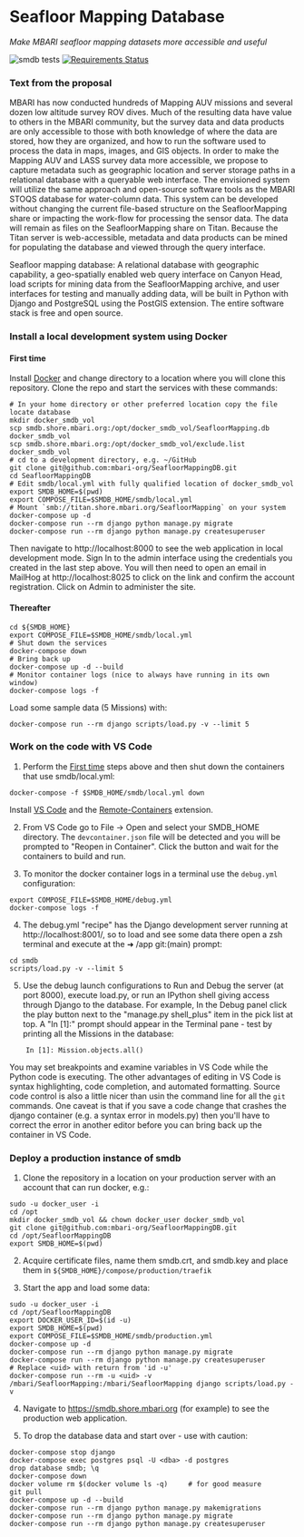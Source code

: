 # Seafloor Mapping Database

_Make MBARI seafloor mapping datasets more accessible and useful_

![smdb tests](https://github.com/mbari-org/SeafloorMappingDB/actions/workflows/ci.yml/badge.svg)
[![Requirements Status](https://requires.io/github/MBARIMike/SeafloorMappingDB/requirements.svg?branch=main)](https://requires.io/github/MBARIMike/SeafloorMappingDB/requirements/?branch=main)

### Text from the proposal

MBARI has now conducted hundreds of Mapping AUV missions and several dozen
low altitude survey ROV dives. Much of the resulting data have value to others
in the MBARI community, but the survey data and data products are only
accessible to those with both knowledge of where the data are stored, how they
are organized, and how to run the software used to process the data in maps,
images, and GIS objects. In order to make the Mapping AUV and LASS survey data
more accessible, we propose to capture metadata such as geographic location and
server storage paths in a relational database with a queryable web interface.
The envisioned system will utilize the same approach and open-source software
tools as the MBARI STOQS database for water-column data. This system can be
developed without changing the current file-based structure on the
SeafloorMapping share or impacting the work-flow for processing the sensor
data. The data will remain as files on the SeafloorMapping share on Titan.
Because the Titan server is web-accessible, metadata and data products can be
mined for populating the database and viewed through the query interface.

Seafloor mapping database: A relational database with geographic capability,
a geo-spatially enabled web query interface on Canyon Head, load scripts for
mining data from the SeafloorMapping archive, and user interfaces for testing
and manually adding data, will be built in Python with Django and PostgreSQL
using the PostGIS extension. The entire software stack is free and open source.

### Install a local development system using Docker

#### First time

Install [Docker](https://docker.io) and change directory to a location where
you will clone this repository. Clone the repo and start the services with
these commands:

```
# In your home directory or other preferred location copy the file locate database
mkdir docker_smdb_vol
scp smdb.shore.mbari.org:/opt/docker_smdb_vol/SeafloorMapping.db docker_smdb_vol
scp smdb.shore.mbari.org:/opt/docker_smdb_vol/exclude.list docker_smdb_vol
# cd to a development directory, e.g. ~/GitHub
git clone git@github.com:mbari-org/SeafloorMappingDB.git
cd SeafloorMappingDB
# Edit smdb/local.yml with fully qualified location of docker_smdb_vol
export SMDB_HOME=$(pwd)
export COMPOSE_FILE=$SMDB_HOME/smdb/local.yml
# Mount `smb://titan.shore.mbari.org/SeafloorMapping` on your system
docker-compose up -d
docker-compose run --rm django python manage.py migrate
docker-compose run --rm django python manage.py createsuperuser
```

Then navigate to http://localhost:8000 to see the web application in local
development mode. Sign In to the admin interface using the credentials you
created in the last step above. You will then need to open an email in
MailHog at http://localhost:8025 to click on the link and confirm the
account registration. Click on Admin to administer the site.

#### Thereafter

```
cd ${SMDB_HOME}
export COMPOSE_FILE=$SMDB_HOME/smdb/local.yml
# Shut down the services
docker-compose down
# Bring back up
docker-compose up -d --build
# Monitor container logs (nice to always have running in its own window)
docker-compose logs -f
```

Load some sample data (5 Missions) with:

```
docker-compose run --rm django scripts/load.py -v --limit 5
```

### Work on the code with VS Code

1. Perform the [First time](https://github.com/mbari-org/SeafloorMappingDB#first-time)
   steps above and then shut down the containers that use smdb/local.yml:

```
docker-compose -f $SMDB_HOME/smdb/local.yml down
```

Install [VS Code](https://code.visualstudio.com/download) and the
[Remote-Containers](https://marketplace.visualstudio.com/items?itemName=ms-vscode-remote.remote-containers)
extension.

2. From VS Code go to File -> Open and select your SMDB_HOME directory. The `devcontainer.json`
   file will be detected and you will be prompted to "Reopen in Container". Click the button
   and wait for the containers to build and run.

3. To monitor the docker container logs in a terminal use the `debug.yml` configuration:

```
export COMPOSE_FILE=$SMDB_HOME/debug.yml
docker-compose logs -f
```

4. The debug.yml "recipe" has the Django development server running at http://localhost:8001/,
   so to load and see some data there open a zsh terminal and execute at the ➜ /app git:(main) prompt:

```
cd smdb
scripts/load.py -v --limit 5
```

5. Use the debug launch configurations to Run and Debug the server (at port 8000),
   execute load.py, or run an IPython shell giving access through Django to the database.
   For example, In the Debug panel click the play button next to the "manage.py shell_plus"
   item in the pick list at top. A "In [1]:" prompt should appear in the Terminal pane -
   test by printing all the Missions in the database:

```
    In [1]: Mission.objects.all()
```

You may set breakpoints and examine variables in VS Code while the Python code is executing.
The other advantages of editing in VS Code is syntax highlighting, code completion,
and automated formatting. Source code control is also a little nicer than usin the
command line for all the `git` commands. One caveat is that if you save a code change
that crashes the django container (e.g. a syntax error in models.py) then you'll
have to correct the error in another editor before you can bring back up the container
in VS Code.

### Deploy a production instance of smdb

1. Clone the repository in a location on your production server with an account that can run docker, e.g.:

```
sudo -u docker_user -i
cd /opt
mkdir docker_smdb_vol && chown docker_user docker_smdb_vol
git clone git@github.com:mbari-org/SeafloorMappingDB.git
cd /opt/SeafloorMappingDB
export SMDB_HOME=$(pwd)
```

2. Acquire certificate files, name them smdb.crt, and smdb.key and place them in `${SMDB_HOME}/compose/production/traefik`

3. Start the app and load some data:

```
sudo -u docker_user -i
cd /opt/SeafloorMappingDB
export DOCKER_USER_ID=$(id -u)
export SMDB_HOME=$(pwd)
export COMPOSE_FILE=$SMDB_HOME/smdb/production.yml
docker-compose up -d
docker-compose run --rm django python manage.py migrate
docker-compose run --rm django python manage.py createsuperuser
# Replace <uid> with return from 'id -u'
docker-compose run --rm -u <uid> -v /mbari/SeafloorMapping:/mbari/SeafloorMapping django scripts/load.py -v
```

4. Navigate to https://smdb.shore.mbari.org (for example) to see the production web application.

5. To drop the database data and start over - use with caution:

```
docker-compose stop django
docker-compose exec postgres psql -U <dba> -d postgres
drop database smdb; \q
docker-compose down
docker volume rm $(docker volume ls -q)     # for good measure
git pull
docker-compose up -d --build
docker-compose run --rm django python manage.py makemigrations
docker-compose run --rm django python manage.py migrate
docker-compose run --rm django python manage.py createsuperuser
```
